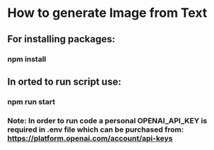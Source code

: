 # How to generate Image from Text


## For installing packages:

### npm install 

## In orted to run script use:

### npm run start

### Note: In order to run code a personal OPENAI_API_KEY  is required in .env file which can be purchased from: https://platform.openai.com/account/api-keys